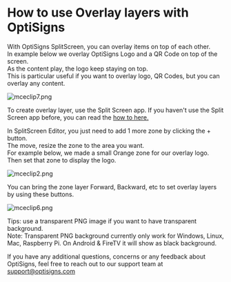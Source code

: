 # How to use Overlay layers with OptiSigns

With OptiSigns SplitScreen, you can overlay items on top of each other.  
In example below we overlay OptiSigns Logo and a QR Code on top of the screen.  
As the content play, the logo keep staying on top.  
This is particular useful if you want to overlay logo, QR Codes, but you can overlay any content.

![mceclip7.png](https://support.optisigns.com/hc/article_attachments/360076448373)

To create overlay layer, use the Split Screen app. If you haven't use the Split Screen app before, you can read the [how to here.](https://support.optisigns.com/hc/en-us/articles/360026559573)

In SplitScreen Editor, you just need to add 1 more zone by clicking the + button.  
The move, resize the zone to the area you want.  
For example below, we made a small Orange zone for our overlay logo.  
Then set that zone to display the logo.

![mceclip2.png](https://support.optisigns.com/hc/article_attachments/360076448133)

You can bring the zone layer Forward, Backward, etc to set overlay layers by using these buttons.

![mceclip6.png](https://support.optisigns.com/hc/article_attachments/360075260734)

Tips: use a transparent PNG image if you want to have transparent background.  
Note: Transparent PNG background currently only work for Windows, Linux, Mac, Raspberry Pi. On Android & FireTV it will show as black background.

If you have any additional questions, concerns or any feedback about OptiSigns, feel free to reach out to our support team at [support@optisigns.com](mailto:support@optisigns.com)